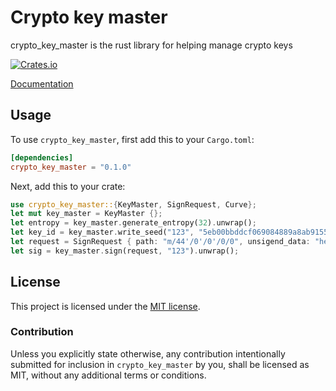 # Crypto key master


crypto_key_master is the rust library for helping manage crypto keys

[![Crates.io][crates-badge]][crates-url]

[crates-badge]: https://img.shields.io/crates/v/crypto_key_master.svg
[crates-url]: https://crates.io/crates/bytes

[Documentation](https://docs.rs/crypto_key_master)

## Usage

To use `crypto_key_master`, first add this to your `Cargo.toml`:

```toml
[dependencies]
crypto_key_master = "0.1.0"
```

Next, add this to your crate:

```rust
use crypto_key_master::{KeyMaster, SignRequest, Curve};
let mut key_master = KeyMaster {};
let entropy = key_master.generate_entropy(32).unwrap();
let key_id = key_master.write_seed("123", "5eb00bbddcf069084889a8ab9155568165f5c453ccb85e70811aaed6f6da5fc19a5ac40b389cd370d086206dec8aa6c43daea6690f20ad3d8d48b2d2ce9e38e4".to_string()).unwrap();
let request = SignRequest { path: "m/44'/0'/0'/0/0", unsigend_data: "hello".as_bytes().to_vec(), key_id: "123456", curve: Curve::Secp256k1};
let sig = key_master.sign(request, "123").unwrap();
```


## License

This project is licensed under the [MIT license](LICENSE).

### Contribution

Unless you explicitly state otherwise, any contribution intentionally submitted
for inclusion in `crypto_key_master` by you, shall be licensed as MIT, without any additional
terms or conditions.
